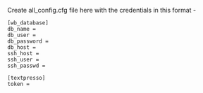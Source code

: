 Create all_config.cfg file here with the credentials in this format -   
  
```  
[wb_database] 
db_name =  
db_user =  
db_password =  
db_host =  
ssh_host =  
ssh_user =  
ssh_passwd =  
  
[textpresso]  
token =   
```
